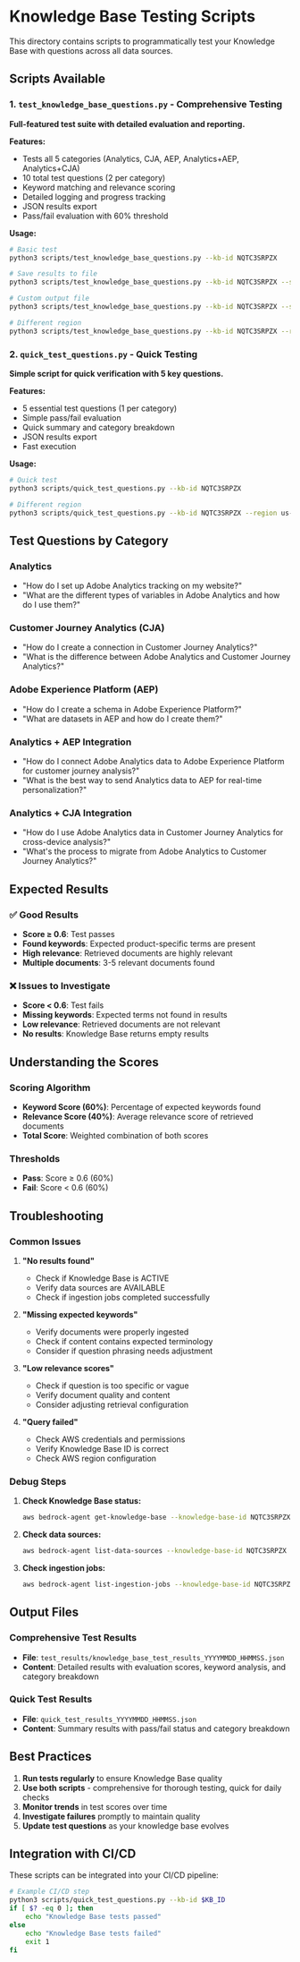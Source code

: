 # Knowledge Base Testing Scripts

This directory contains scripts to programmatically test your Knowledge Base with questions across all data sources.

## Scripts Available

### 1. `test_knowledge_base_questions.py` - Comprehensive Testing

**Full-featured test suite with detailed evaluation and reporting.**

**Features:**

- Tests all 5 categories (Analytics, CJA, AEP, Analytics+AEP, Analytics+CJA)
- 10 total test questions (2 per category)
- Keyword matching and relevance scoring
- Detailed logging and progress tracking
- JSON results export
- Pass/fail evaluation with 60% threshold

**Usage:**

```bash
# Basic test
python3 scripts/test_knowledge_base_questions.py --kb-id NQTC3SRPZX

# Save results to file
python3 scripts/test_knowledge_base_questions.py --kb-id NQTC3SRPZX --save-results

# Custom output file
python3 scripts/test_knowledge_base_questions.py --kb-id NQTC3SRPZX --save-results --output-file my_test_results.json

# Different region
python3 scripts/test_knowledge_base_questions.py --kb-id NQTC3SRPZX --region us-west-2
```

### 2. `quick_test_questions.py` - Quick Testing

**Simple script for quick verification with 5 key questions.**

**Features:**

- 5 essential test questions (1 per category)
- Simple pass/fail evaluation
- Quick summary and category breakdown
- JSON results export
- Fast execution

**Usage:**

```bash
# Quick test
python3 scripts/quick_test_questions.py --kb-id NQTC3SRPZX

# Different region
python3 scripts/quick_test_questions.py --kb-id NQTC3SRPZX --region us-west-2
```

## Test Questions by Category

### Analytics

- "How do I set up Adobe Analytics tracking on my website?"
- "What are the different types of variables in Adobe Analytics and how do I use them?"

### Customer Journey Analytics (CJA)

- "How do I create a connection in Customer Journey Analytics?"
- "What is the difference between Adobe Analytics and Customer Journey Analytics?"

### Adobe Experience Platform (AEP)

- "How do I create a schema in Adobe Experience Platform?"
- "What are datasets in AEP and how do I create them?"

### Analytics + AEP Integration

- "How do I connect Adobe Analytics data to Adobe Experience Platform for customer journey analysis?"
- "What is the best way to send Analytics data to AEP for real-time personalization?"

### Analytics + CJA Integration

- "How do I use Adobe Analytics data in Customer Journey Analytics for cross-device analysis?"
- "What's the process to migrate from Adobe Analytics to Customer Journey Analytics?"

## Expected Results

### ✅ Good Results

- **Score ≥ 0.6**: Test passes
- **Found keywords**: Expected product-specific terms are present
- **High relevance**: Retrieved documents are highly relevant
- **Multiple documents**: 3-5 relevant documents found

### ❌ Issues to Investigate

- **Score < 0.6**: Test fails
- **Missing keywords**: Expected terms not found in results
- **Low relevance**: Retrieved documents are not relevant
- **No results**: Knowledge Base returns empty results

## Understanding the Scores

### Scoring Algorithm

- **Keyword Score (60%)**: Percentage of expected keywords found
- **Relevance Score (40%)**: Average relevance score of retrieved documents
- **Total Score**: Weighted combination of both scores

### Thresholds

- **Pass**: Score ≥ 0.6 (60%)
- **Fail**: Score < 0.6 (60%)

## Troubleshooting

### Common Issues

1. **"No results found"**

   - Check if Knowledge Base is ACTIVE
   - Verify data sources are AVAILABLE
   - Check if ingestion jobs completed successfully

2. **"Missing expected keywords"**

   - Verify documents were properly ingested
   - Check if content contains expected terminology
   - Consider if question phrasing needs adjustment

3. **"Low relevance scores"**

   - Check if question is too specific or vague
   - Verify document quality and content
   - Consider adjusting retrieval configuration

4. **"Query failed"**
   - Check AWS credentials and permissions
   - Verify Knowledge Base ID is correct
   - Check AWS region configuration

### Debug Steps

1. **Check Knowledge Base status:**

   ```bash
   aws bedrock-agent get-knowledge-base --knowledge-base-id NQTC3SRPZX
   ```

2. **Check data sources:**

   ```bash
   aws bedrock-agent list-data-sources --knowledge-base-id NQTC3SRPZX
   ```

3. **Check ingestion jobs:**
   ```bash
   aws bedrock-agent list-ingestion-jobs --knowledge-base-id NQTC3SRPZX
   ```

## Output Files

### Comprehensive Test Results

- **File**: `test_results/knowledge_base_test_results_YYYYMMDD_HHMMSS.json`
- **Content**: Detailed results with evaluation scores, keyword analysis, and category breakdown

### Quick Test Results

- **File**: `quick_test_results_YYYYMMDD_HHMMSS.json`
- **Content**: Summary results with pass/fail status and category breakdown

## Best Practices

1. **Run tests regularly** to ensure Knowledge Base quality
2. **Use both scripts** - comprehensive for thorough testing, quick for daily checks
3. **Monitor trends** in test scores over time
4. **Investigate failures** promptly to maintain quality
5. **Update test questions** as your knowledge base evolves

## Integration with CI/CD

These scripts can be integrated into your CI/CD pipeline:

```bash
# Example CI/CD step
python3 scripts/quick_test_questions.py --kb-id $KB_ID
if [ $? -eq 0 ]; then
    echo "Knowledge Base tests passed"
else
    echo "Knowledge Base tests failed"
    exit 1
fi
```
